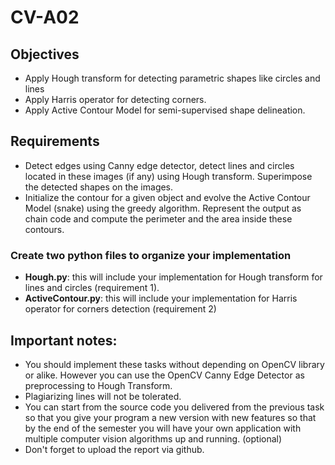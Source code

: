 # CV-A02
## Objectives
* Apply Hough transform for detecting parametric shapes like circles and lines
* Apply Harris operator for detecting corners.
* Apply Active Contour Model for semi-supervised shape delineation.

## Requirements
* Detect edges using Canny edge detector, detect lines and circles located in these images (if any) using Hough transform. Superimpose the detected shapes on the images.
* Initialize the contour for a given object and evolve the Active Contour Model (snake) using the greedy algorithm. Represent the output as chain code and compute the perimeter and the area inside these contours.

### Create two python files to organize your implementation
* **Hough.py**: this will include your implementation for Hough transform for lines and circles (requirement 1).
* **ActiveContour.py**: this will include your implementation for Harris operator for corners detection (requirement 2)

## Important notes:
* You should implement these tasks without depending on OpenCV library or alike. However you can use the OpenCV Canny Edge Detector as preprocessing to Hough Transform.
* Plagiarizing lines will not be tolerated.
* You can start from the source code you delivered from the previous task so that you give your program a new version with new features so that by the end of the semester you will have your own application with multiple computer vision algorithms up and running. (optional)
* Don't forget to upload the report via github.

